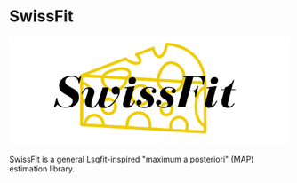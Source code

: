 # SwissFit

![alt text](https://github.com/ctpeterson/SwissFit/blob/main/SwissFit_logo.png)

SwissFit is a general [Lsqfit](https://github.com/gplepage/lsqfit)-inspired "maximum a posteriori" (MAP) estimation library. 
